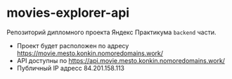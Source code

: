 # movies-explorer-api
Репозиторий дипломного проекта Яндекс Практикума
`backend` части.

- Проект будет расположен по адресу https://movie.mesto.konkin.nomoredomains.work/
- API доступны по https://api.movie.mesto.konkin.nomoredomains.work/
- Публичный IP адресс 84.201.158.113
